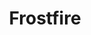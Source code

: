 ---
title: Frostfire
developer: Watabou
image: Frostfire.jpg
link: http://watabou.itch.io/frostfire
windows: http://watabou.itch.io/frostfire
mac: http://watabou.itch.io/frostfire
android: https://play.google.com/store/apps/details?id=com.retronicgames.frostfire
ios: https://itunes.apple.com/us/app/frostfire/id1166667370
---